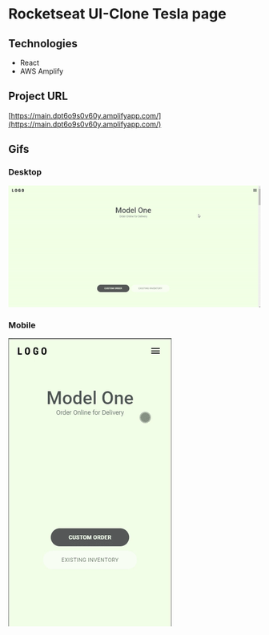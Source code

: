 # Rocketseat UI-Clone Tesla page

## Technologies
* React
* AWS Amplify

## Project URL
[https://main.dpt6o9s0v60y.amplifyapp.com/](https://main.dpt6o9s0v60y.amplifyapp.com/)

## Gifs

### Desktop
![Desktop](screenshots/desktop.gif)

### Mobile
![Mobile](screenshots/mobile.gif)
